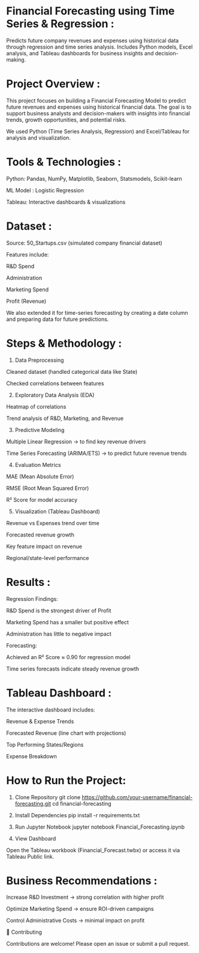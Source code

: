 # Financial Forecasting using Time Series & Regression :

Predicts future company revenues and expenses using historical data through regression and time series analysis. Includes Python models, Excel analysis, and Tableau dashboards for business insights and decision-making.

# Project Overview :

This project focuses on building a Financial Forecasting Model to predict future revenues and expenses using historical financial data. The goal is to support business analysts and decision-makers with insights into financial trends, growth opportunities, and potential risks.

We used Python (Time Series Analysis, Regression) and Excel/Tableau for analysis and visualization.

# Tools & Technologies :

Python: Pandas, NumPy, Matplotlib, Seaborn, Statsmodels, Scikit-learn

ML Model : Logistic Regression

Tableau: Interactive dashboards & visualizations

# Dataset :

Source: 50_Startups.csv (simulated company financial dataset)

Features include:

R&D Spend

Administration

Marketing Spend

Profit (Revenue)

We also extended it for time-series forecasting by creating a date column and preparing data for future predictions.

# Steps & Methodology :

1. Data Preprocessing

Cleaned dataset (handled categorical data like State)

Checked correlations between features

2. Exploratory Data Analysis (EDA)

Heatmap of correlations

Trend analysis of R&D, Marketing, and Revenue

3. Predictive Modeling

Multiple Linear Regression → to find key revenue drivers

Time Series Forecasting (ARIMA/ETS) → to predict future revenue trends

4. Evaluation Metrics

MAE (Mean Absolute Error)

RMSE (Root Mean Squared Error)

R² Score for model accuracy

5. Visualization (Tableau Dashboard)

Revenue vs Expenses trend over time

Forecasted revenue growth

Key feature impact on revenue

Regional/state-level performance

# Results :

Regression Findings:

R&D Spend is the strongest driver of Profit

Marketing Spend has a smaller but positive effect

Administration has little to negative impact

Forecasting:

Achieved an R² Score ≈ 0.90 for regression model

Time series forecasts indicate steady revenue growth

# Tableau Dashboard :

The interactive dashboard includes:

Revenue & Expense Trends

Forecasted Revenue (line chart with projections)

Top Performing States/Regions

Expense Breakdown

# How to Run the Project:

1. Clone Repository
git clone https://github.com/your-username/financial-forecasting.git
cd financial-forecasting

2. Install Dependencies
pip install -r requirements.txt

3. Run Jupyter Notebook
jupyter notebook Financial_Forecasting.ipynb

4. View Dashboard

Open the Tableau workbook (Financial_Forecast.twbx) or access it via Tableau Public link.

# Business Recommendations :

Increase R&D Investment → strong correlation with higher profit

Optimize Marketing Spend → ensure ROI-driven campaigns

Control Administrative Costs → minimal impact on profit

🤝 Contributing

Contributions are welcome! Please open an issue or submit a pull request.
